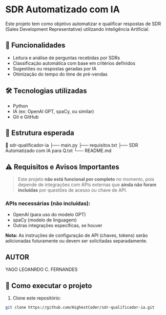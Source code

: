 # SDR Automatizado com IA

Este projeto tem como objetivo automatizar e qualificar respostas de SDR (Sales Development Representative) utilizando Inteligência Artificial.

## 🚀 Funcionalidades

- Leitura e análise de perguntas recebidas por SDRs
- Classificação automática com base em critérios definidos
- Sugestões ou respostas geradas por IA
- Otimização do tempo do time de pré-vendas

## 🛠 Tecnologias utilizadas

- Python
- IA (ex: OpenAI GPT, spaCy, ou similar)
- Git e GitHub

## 📂 Estrutura esperada

📁 sdr-qualificador-ia
├── main.py
├── requisitos.txt
├── SDR Automatizado com IA para Q.txt
└── README.md

## ⚠️ Requisitos e Avisos Importantes

> Este projeto **não está funcional por completo** no momento, pois depende de integrações com APIs externas que **ainda não foram incluídas** por questões de acesso ou chave de API.

### APIs necessárias (não incluídas):
- OpenAI (para uso do modelo GPT)
- spaCy (modelo de linguagem)
- Outras integrações específicas, se houver

**Nota:** As instruções de configuração de API (chaves, tokens) serão adicionadas futuramente ou devem ser solicitadas separadamente.

## AUTOR
YAGO LEOANRDO C. FERNANDES

## 🧪 Como executar o projeto

1. Clone este repositório:
```bash
git clone https://github.com/HighestCoder/sdr-qualificador-ia.git

   

